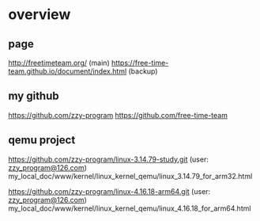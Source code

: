 # overview

## page
http://freetimeteam.org/  (main)
https://free-time-team.github.io/document/index.html (backup)

## my github
https://github.com/zzy-program
https://github.com/free-time-team

## qemu project
https://github.com/zzy-program/linux-3.14.79-study.git (user: zzy_program@126.com)
my_local_doc/www/kernel/linux_kernel_qemu/linux_3.14.79_for_arm32.html

https://github.com/zzy-program/linux-4.16.18-arm64.git (user: zzy_program@126.com)
my_local_doc/www/kernel/linux_kernel_qemu/linux_4.16.18_for_arm64.html
